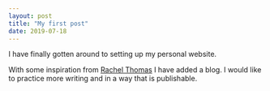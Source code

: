 ```yaml
---
layout: post
title: "My first post"
date: 2019-07-18
---
```


I have finally gotten around to setting up my personal website.

With some inspiration from [Rachel Thomas](https://medium.com/@racheltho/why-you-yes-you-should-blog-7d2544ac1045) I have added a blog. I would like to practice more writing and in a way that is publishable.
